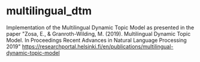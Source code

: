 # multilingual_dtm
Implementation of the Multilingual Dynamic Topic Model as presented in the paper "Zosa, E., & Granroth-Wilding, M. (2019). Multilingual Dynamic Topic Model. In Proceedings Recent Advances in Natural Language Processing 2019" https://researchportal.helsinki.fi/en/publications/multilingual-dynamic-topic-model

